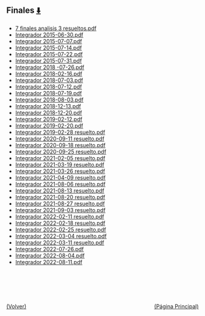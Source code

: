
<html>
<body>
<h2>Finales <a href="https://downgit.github.io/#/home?url=https://github.com/Apuntes-FIUBA/Apuntes-Electronica/tree/main/81 - Matemática/8105 - Analisis Matematico III A/Examenes/Finales" style="font-size:20px">  ⬇️ </a></h2>
<ul>
    <li><a href="7 finales analisis 3 resueltos.pdf">7 finales analisis 3 resueltos.pdf</a></li>
    <li><a href="Integrador 2015-06-30.pdf">Integrador 2015-06-30.pdf</a></li>
    <li><a href="Integrador 2015-07-07.pdf">Integrador 2015-07-07.pdf</a></li>
    <li><a href="Integrador 2015-07-14.pdf">Integrador 2015-07-14.pdf</a></li>
    <li><a href="Integrador 2015-07-22.pdf">Integrador 2015-07-22.pdf</a></li>
    <li><a href="Integrador 2015-07-31.pdf">Integrador 2015-07-31.pdf</a></li>
    <li><a href="Integrador 2018 -07-26.pdf">Integrador 2018 -07-26.pdf</a></li>
    <li><a href="Integrador 2018-02-16.pdf">Integrador 2018-02-16.pdf</a></li>
    <li><a href="Integrador 2018-07-03.pdf">Integrador 2018-07-03.pdf</a></li>
    <li><a href="Integrador 2018-07-12.pdf">Integrador 2018-07-12.pdf</a></li>
    <li><a href="Integrador 2018-07-19.pdf">Integrador 2018-07-19.pdf</a></li>
    <li><a href="Integrador 2018-08-03.pdf">Integrador 2018-08-03.pdf</a></li>
    <li><a href="Integrador 2018-12-13.pdf">Integrador 2018-12-13.pdf</a></li>
    <li><a href="Integrador 2018-12-20.pdf">Integrador 2018-12-20.pdf</a></li>
    <li><a href="Integrador 2019-02-12.pdf">Integrador 2019-02-12.pdf</a></li>
    <li><a href="Integrador 2019-02-20.pdf">Integrador 2019-02-20.pdf</a></li>
    <li><a href="Integrador 2019-02-28 resuelto.pdf">Integrador 2019-02-28 resuelto.pdf</a></li>
    <li><a href="Integrador 2020-09-11 resuelto.pdf">Integrador 2020-09-11 resuelto.pdf</a></li>
    <li><a href="Integrador 2020-09-18 resuelto.pdf">Integrador 2020-09-18 resuelto.pdf</a></li>
    <li><a href="Integrador 2020-09-25 resuelto.pdf">Integrador 2020-09-25 resuelto.pdf</a></li>
    <li><a href="Integrador 2021-02-05 resuelto.pdf">Integrador 2021-02-05 resuelto.pdf</a></li>
    <li><a href="Integrador 2021-03-19 resuelto.pdf">Integrador 2021-03-19 resuelto.pdf</a></li>
    <li><a href="Integrador 2021-03-26 resuelto.pdf">Integrador 2021-03-26 resuelto.pdf</a></li>
    <li><a href="Integrador 2021-04-09 resuelto.pdf">Integrador 2021-04-09 resuelto.pdf</a></li>
    <li><a href="Integrador 2021-08-06 resuelto.pdf">Integrador 2021-08-06 resuelto.pdf</a></li>
    <li><a href="Integrador 2021-08-13 resuelto.pdf">Integrador 2021-08-13 resuelto.pdf</a></li>
    <li><a href="Integrador 2021-08-20 resuelto.pdf">Integrador 2021-08-20 resuelto.pdf</a></li>
    <li><a href="Integrador 2021-08-27 resuelto.pdf">Integrador 2021-08-27 resuelto.pdf</a></li>
    <li><a href="Integrador 2021-09-03 resuelto.pdf">Integrador 2021-09-03 resuelto.pdf</a></li>
    <li><a href="Integrador 2022-02-11 resuelto.pdf">Integrador 2022-02-11 resuelto.pdf</a></li>
    <li><a href="Integrador 2022-02-18 resuelto.pdf">Integrador 2022-02-18 resuelto.pdf</a></li>
    <li><a href="Integrador 2022-02-25 resuelto.pdf">Integrador 2022-02-25 resuelto.pdf</a></li>
    <li><a href="Integrador 2022-03-04 resuelto.pdf">Integrador 2022-03-04 resuelto.pdf</a></li>
    <li><a href="Integrador 2022-03-11 resuelto.pdf">Integrador 2022-03-11 resuelto.pdf</a></li>
    <li><a href="Integrador 2022-07-26.pdf">Integrador 2022-07-26.pdf</a></li>
    <li><a href="Integrador 2022-08-04.pdf">Integrador 2022-08-04.pdf</a></li>
    <li><a href="Integrador 2022-08-11.pdf">Integrador 2022-08-11.pdf</a></li>
</ul>
</body>
</html>





<br><br><br><br><br><a href="../" style="float: left">(Volver)</a> <a href="https://apuntes-fiuba.github.io/Apuntes-Electronica" style="float: right">(Página Principal)</a>
